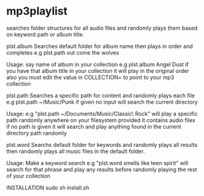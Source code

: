 # mp3playlist
searches folder structures for all audio files and randomly plays them based on keyword path or album title.

plst.album Searches default folder for album name then plays in order and completes e.g plst.path out come the wolves

Usage: say name of album in your collection e.g plst.album Angel Dust if you have that album title in your collection it will play in the original order also you must edit the value in COLLECTION= to point to your mp3 collection

plst.path Searches a specific path for content and randomly plays each file e.g plst.path ~/Music/Punk if given no input will search the current directory

Usage: e.g "plst.path ~/Documents/Music/Classic\ Rock" will play a specific path randomly anywhere on your filesystem provided it contains audio files if no path is given it will search and play anything found in the current directory path randomly 

plst.word Searchs default folder for keywords and randomly plays all results then randomly plays all music files in the default folder. 

Usage: Make a keyword search e.g "plst.word smells like teen spirit" will search for that phrase and play any results before randomly playing the rest of your collection


INSTALLATION sudo sh install.sh
